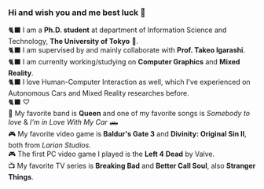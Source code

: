 ### Hi and wish you and me best luck 🌠
🐈‍⬛ I am a **Ph.D. student** at department of Information Science and Technology, **The University of Tokyo** 🏫.    
🐈‍⬛ I am supervised by and mainly collaborate with **Prof. Takeo Igarashi**.  
🐈‍⬛ I am currenlty working/studying on **Computer Graphics** and **Mixed Reality**.   
🐈‍⬛ I love Human-Computer Interaction as well, which I've experienced on Autonomous Cars and Mixed Reality researches before.     
🐈‍⬛ ♡     
🎵 My favorite band is **Queen** and one of my favorite songs is *Somebody to love* & *I’m in Love With My Car* 🛻  
🎮 My favorite video game is **Baldur's Gate 3** and **Divinity: Original Sin II**, both from *Larian Studios*.  
🎮 The first PC video game I played is the **Left 4 Dead** by Valve.  
📺 My favorite TV series is **Breaking Bad** and **Better Call Soul**, also **Stranger Things**.

<!--
**271806/271806** is a ✨ _special_ ✨ repository because its `README.md` (this file) appears on your GitHub profile.

Here are some ideas to get you started:

- 🔭 I’m currently working on ...
- 🌱 I’m currently learning ...
- 👯 I’m looking to collaborate on ...
- 🤔 I’m looking for help with ...
- 💬 Ask me about ...
- 📫 How to reach me: ...
- 😄 Pronouns: ...
- ⚡ Fun fact: ...
-->
